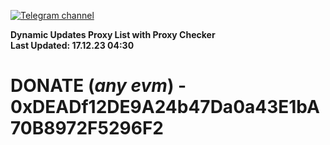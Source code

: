 [![Telegram channel](https://img.shields.io/endpoint?url=https://runkit.io/damiankrawczyk/telegram-badge/branches/master?url=https://t.me/n4z4v0d)](https://t.me/n4z4v0d) 

**Dynamic Updates Proxy List with Proxy Checker**  
**Last Updated: 17.12.23 04:30**

# DONATE (_any evm_) - 0xDEADf12DE9A24b47Da0a43E1bA70B8972F5296F2
